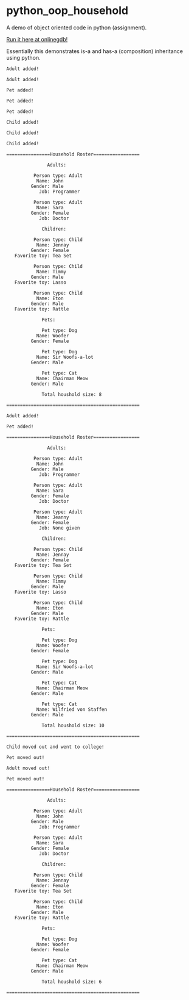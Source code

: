 # python_oop_household
A demo of object oriented code in python (assignment).

[Run it here at onlinegdb!](https://onlinegdb.com/rJPL8C0iH "Python OOP Household")

Essentially this demonstrates is-a and has-a (composition) inheritance using python.

    Adult added!

    Adult added!

    Pet added!

    Pet added!

    Pet added!

    Child added!

    Child added!

    Child added!

    ================Household Roster=================

                   Adults:

              Person type: Adult
               Name: John
             Gender: Male
                Job: Programmer

              Person type: Adult
               Name: Sara
             Gender: Female
                Job: Doctor

                 Children:

              Person type: Child
               Name: Jennay
             Gender: Female
       Favorite toy: Tea Set

              Person type: Child
               Name: Timmy
             Gender: Male
       Favorite toy: Lasso

              Person type: Child
               Name: Eton
             Gender: Male
       Favorite toy: Rattle

                 Pets:

                 Pet type: Dog
               Name: Woofer
             Gender: Female

                 Pet type: Dog
               Name: Sir Woofs-a-lot
             Gender: Male

                 Pet type: Cat
               Name: Chairman Meow
             Gender: Male

                 Total houshold size: 8

    =================================================

    Adult added!

    Pet added!

    ================Household Roster=================

                   Adults:

              Person type: Adult
               Name: John
             Gender: Male
                Job: Programmer

              Person type: Adult
               Name: Sara
             Gender: Female
                Job: Doctor

              Person type: Adult
               Name: Jeanny
             Gender: Female
                Job: None given

                 Children:

              Person type: Child
               Name: Jennay
             Gender: Female
       Favorite toy: Tea Set

              Person type: Child
               Name: Timmy
             Gender: Male
       Favorite toy: Lasso

              Person type: Child
               Name: Eton
             Gender: Male
       Favorite toy: Rattle

                 Pets:

                 Pet type: Dog
               Name: Woofer
             Gender: Female

                 Pet type: Dog
               Name: Sir Woofs-a-lot
             Gender: Male

                 Pet type: Cat
               Name: Chairman Meow
             Gender: Male

                 Pet type: Cat
               Name: Wilfried von Staffen
             Gender: Male

                 Total houshold size: 10

    =================================================

    Child moved out and went to college!

    Pet moved out!

    Adult moved out!

    Pet moved out!

    ================Household Roster=================

                   Adults:

              Person type: Adult
               Name: John
             Gender: Male
                Job: Programmer

              Person type: Adult
               Name: Sara
             Gender: Female
                Job: Doctor

                 Children:

              Person type: Child
               Name: Jennay
             Gender: Female
       Favorite toy: Tea Set

              Person type: Child
               Name: Eton
             Gender: Male
       Favorite toy: Rattle

                 Pets:

                 Pet type: Dog
               Name: Woofer
             Gender: Female

                 Pet type: Cat
               Name: Chairman Meow
             Gender: Male

                 Total houshold size: 6

    =================================================




